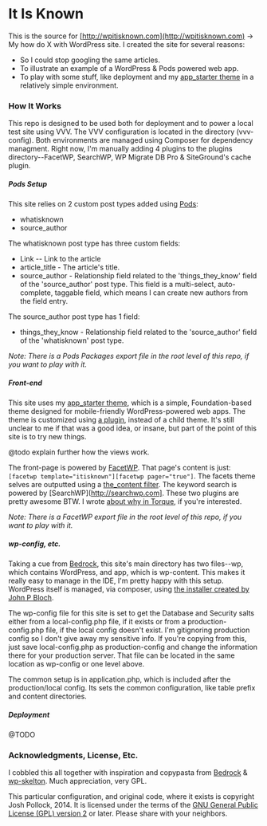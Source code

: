 It Is Known
=========
This is the source for [http://wpitisknown.com](http://wpitisknown.com) -> My how do X with WordPress site. I created the site for several reasons:

* So I could stop googling the same articles.
* To illustrate an example of a WordPress & Pods powered web app.
* To play with some stuff, like deployment and my [app_starter theme](https://github.com/shelob9/app_starter) in a relatively simple environment.

### How It Works
This repo is designed to be used both for deployment and to power a local test site using VVV. The VVV configuration is located in the directory (vvv-config). Both environments are managed using Composer for dependency managment. Right now, I'm manually adding 4 plugins to the plugins directory--FacetWP, SearchWP, WP Migrate DB Pro & SiteGround's cache plugin.

##### Pods Setup
This site relies on 2 custom post types added using [Pods](http://pods.io):
* whatisknown
* source_author

The whatisknown post type has three custom fields:
* Link -- Link to the article
* article_title - The article's title.
* source_author - Relationship field related to the 'things_they_know' field of the 'source_author' post type. This field is a multi-select, auto-complete, taggable field, which means I can create new authors from the field entry.

The source_author post type has 1 field:
* things_they_know - Relationship field related to the 'source_author' field of the 'whatisknown' post type.

<em>Note: There is a Pods Packages export file in the root level of this repo, if you want to play with it.</em>

##### Front-end
This site uses my [app_starter theme](https://github.com/shelob9/app_starter), which is a simple, Foundation-based theme designed for mobile-friendly WordPress-powered web apps. The theme is customized using [a plugin](github), instead of a child theme. It's still unclear to me if that was a good idea, or insane, but part of the point of this site is to try new things.

@todo explain further how the views work.

The front-page is powered by [FacetWP](http://facet.wp). That page's content is just: `[facetwp template="itisknown"][facetwp pager="true"]`. The facets theme selves are outputted using a [the_content filter](https://github.com/Shelob9/isk-app-starter/blob/ecb728053654667c12c14f2d4709dff21cd81896/isk.php#L73-L91). The keyword search is powered by  [SearchWP](http://searchwp.com]. These two plugins are pretty awesome BTW. I wrote [about why in Torque](http://torquemag.io/improving-wordpress-search-facetwp-searchwp/), if you're interested.

<em>Note: There is a FacetWP export file in the root level of this repo, if you want to play with it.</em>

##### wp-config, etc.
Taking a cue from [Bedrock](https://github.com/roots/bedrock), this site's main directory has two files--wp, which contains WordPress, and app, which is wp-content. This makes it really easy to manage in the IDE, I'm pretty happy with this setup. WordPress itself is managed, via composer, using [the installer created by John P Bloch](https://github.com/johnpbloch/wordpress-core-installer).

The wp-config file for this site is set to get the Database and Security salts either from a local-config.php file, if it exists or from a production-config.php file, if the local config doesn't exist. I'm gitignoring production config so I don't give away my sensitive info. If you're copying from this, just save local-config.php as production-config and change the information there for your production server. That file can be located in the same location as wp-config or one level above.

The common setup is in application.php, which is included after the production/local config. Its sets the common configuration, like table prefix and content directories.
##### Deployment
@TODO


### Acknowledgments, License, Etc.
I cobbled this all together with inspiration and copypasta from [Bedrock](https://github.com/roots/bedrock) & [wp-skelton](https://github.com/markjaquith/WordPress-Skeleton). Much appreciation, very GPL.

This particular configuration, and original code, where it exists is copyright Josh Pollock, 2014. It is licensed under the terms of the [GNU General Public License (GPL) version 2](http://www.gnu.org/licenses/gpl-2.0.html) or later. Please share with your neighbors.


